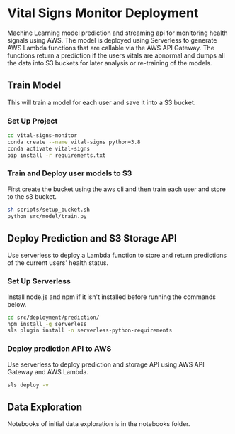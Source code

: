 # Vital Signs Monitor Deployment

Machine Learning model prediction and streaming api for monitoring health signals using AWS. The model is deployed using Serverless to generate AWS Lambda functions that are callable via the AWS API Gateway. The functions return a prediction if the users vitals are abnormal and dumps all the data into S3 buckets for later analysis or re-training of the models.

## Train Model

This will train a model for each user and save it into a S3 bucket.

### Set Up Project


```sh
cd vital-signs-monitor
conda create --name vital-signs python=3.8
conda activate vital-signs
pip install -r requirements.txt
```

### Train and Deploy user models to S3
First create the bucket using the aws cli and then train each user and store to the s3 bucket.

```sh
sh scripts/setup_bucket.sh
python src/model/train.py
```

## Deploy Prediction and S3 Storage API
Use serverless to deploy a Lambda function to store and return predictions of the current users' health status.

### Set Up Serverless
Install node.js and npm if it isn't installed before running the commands below.

```sh
cd src/deployment/prediction/
npm install -g serverless
sls plugin install -n serverless-python-requirements
```

### Deploy prediction API to AWS
Use serverless to deploy prediction and storage API using AWS API Gateway and AWS Lambda.

```sh
sls deploy -v
```

## Data Exploration
Notebooks of initial data exploration is in the notebooks folder.

